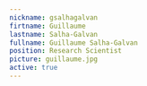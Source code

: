 ```yaml
---
nickname: gsalhagalvan
firtname: Guillaume
lastname: Salha-Galvan
fullname: Guillaume Salha-Galvan
position: Research Scientist
picture: guillaume.jpg
active: true
---
```


